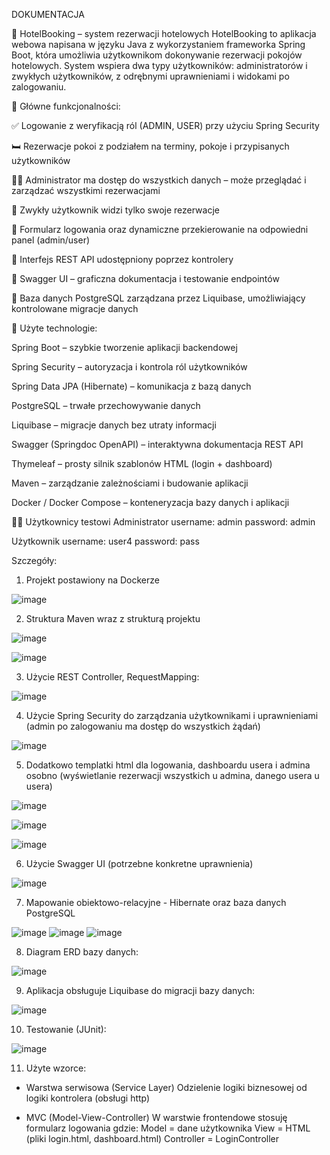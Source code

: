DOKUMENTACJA

🏨 HotelBooking – system rezerwacji hotelowych
HotelBooking to aplikacja webowa napisana w języku Java z wykorzystaniem frameworka Spring Boot, która umożliwia użytkownikom dokonywanie rezerwacji pokojów hotelowych. System wspiera dwa typy użytkowników: administratorów i zwykłych użytkowników, z odrębnymi uprawnieniami i widokami po zalogowaniu.

🎯 Główne funkcjonalności:

✅ Logowanie z weryfikacją ról (ADMIN, USER) przy użyciu Spring Security

🛏️ Rezerwacje pokoi z podziałem na terminy, pokoje i przypisanych użytkowników

👨‍💼 Administrator ma dostęp do wszystkich danych – może przeglądać i zarządzać wszystkimi rezerwacjami

🙋 Zwykły użytkownik widzi tylko swoje rezerwacje

📜 Formularz logowania oraz dynamiczne przekierowanie na odpowiedni panel (admin/user)

🔄 Interfejs REST API udostępniony poprzez kontrolery

🧪 Swagger UI – graficzna dokumentacja i testowanie endpointów

💾 Baza danych PostgreSQL zarządzana przez Liquibase, umożliwiający kontrolowane migracje danych

🧱 Użyte technologie:

Spring Boot – szybkie tworzenie aplikacji backendowej

Spring Security – autoryzacja i kontrola ról użytkowników

Spring Data JPA (Hibernate) – komunikacja z bazą danych

PostgreSQL – trwałe przechowywanie danych

Liquibase – migracje danych bez utraty informacji

Swagger (Springdoc OpenAPI) – interaktywna dokumentacja REST API

Thymeleaf – prosty silnik szablonów HTML (login + dashboard)

Maven – zarządzanie zależnościami i budowanie aplikacji

Docker / Docker Compose – konteneryzacja bazy danych i aplikacji

👩‍💻 Użytkownicy testowi
Administrator
username: admin
password: admin

Użytkownik
username: user4
password: pass




Szczegóły:

1. Projekt postawiony na Dockerze

![image](https://github.com/user-attachments/assets/85e1b024-bbef-4e91-8f08-870748c61166)

2. Struktura Maven wraz z strukturą projektu

![image](https://github.com/user-attachments/assets/d38cadcb-3d7e-44ef-a35a-e3fdc3c6e7b6)

![image](https://github.com/user-attachments/assets/eb617e83-8070-4463-b02d-7b12fff226e9)


3. Użycie REST Controller, RequestMapping:

![image](https://github.com/user-attachments/assets/5ff0c905-979a-45d0-bae2-d0b5af9a1960)


4. Użycie Spring Security do zarządzania użytkownikami i uprawnieniami
(admin po zalogowaniu ma dostęp do wszystkich żądań)

![image](https://github.com/user-attachments/assets/088c4a5d-9907-4b5f-99e3-82eb67dd5825)


5. Dodatkowo templatki html dla logowania, dashboardu usera i admina osobno
(wyświetlanie rezerwacji wszystkich u admina, danego usera u usera)

![image](https://github.com/user-attachments/assets/76f0792f-b1bb-479c-b8aa-93f2d7ba5de3)

![image](https://github.com/user-attachments/assets/abe4483a-c8b7-4c2b-b432-e25bed533345)

![image](https://github.com/user-attachments/assets/283978a4-4b6e-41d2-8837-0b2d61cd240d)



6. Użycie Swagger UI (potrzebne konkretne uprawnienia)

![image](https://github.com/user-attachments/assets/7ce7836d-3261-4aef-b5ac-f98074bb148d)


7. Mapowanie obiektowo-relacyjne - Hibernate oraz baza danych PostgreSQL

![image](https://github.com/user-attachments/assets/632cbb10-26dc-4a4a-b222-7d06d2ffdb96)
![image](https://github.com/user-attachments/assets/7bc4dd5f-d56a-4407-b3f7-a4dd46e3d0d4)
![image](https://github.com/user-attachments/assets/a9d1fbc9-7fa5-4931-b6de-27666bd5d123)


8. Diagram ERD bazy danych:

![image](https://github.com/user-attachments/assets/b1221456-4217-41d7-8798-7c5cf924d306)


9. Aplikacja obsługuje Liquibase do migracji bazy danych:

![image](https://github.com/user-attachments/assets/1280c474-52e1-4457-a7f3-4abc562518a9)


10. Testowanie (JUnit):

![image](https://github.com/user-attachments/assets/e5a4170d-cdfa-4a2b-bdb9-297c4201747f)


11. Użyte wzorce:

- Warstwa serwisowa (Service Layer)
Odzielenie logiki biznesowej od logiki kontrolera (obsługi http)

- MVC (Model-View-Controller)
W warstwie frontendowe stosuję formularz logowania gdzie:
Model = dane użytkownika
View = HTML (pliki login.html, dashboard.html)
Controller = LoginController

